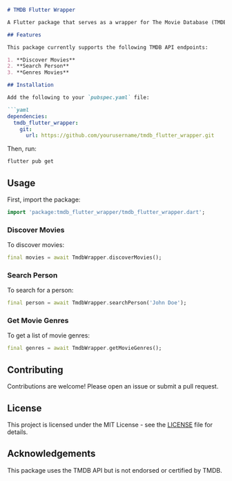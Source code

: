 ```markdown
# TMDB Flutter Wrapper

A Flutter package that serves as a wrapper for The Movie Database (TMDB) API. This package simplifies the interaction with TMDB by providing easy-to-use methods for accessing various endpoints.

## Features

This package currently supports the following TMDB API endpoints:

1. **Discover Movies**
2. **Search Person**
3. **Genres Movies**

## Installation

Add the following to your `pubspec.yaml` file:

```yaml
dependencies:
  tmdb_flutter_wrapper:
    git:
      url: https://github.com/yourusername/tmdb_flutter_wrapper.git
```

Then, run:

```sh
flutter pub get
```

## Usage

First, import the package:

```dart
import 'package:tmdb_flutter_wrapper/tmdb_flutter_wrapper.dart';
```

### Discover Movies

To discover movies:

```dart
final movies = await TmdbWrapper.discoverMovies();
```

### Search Person

To search for a person:

```dart
final person = await TmdbWrapper.searchPerson('John Doe');
```

### Get Movie Genres

To get a list of movie genres:

```dart
final genres = await TmdbWrapper.getMovieGenres();
```

## Contributing

Contributions are welcome! Please open an issue or submit a pull request.

## License

This project is licensed under the MIT License - see the [LICENSE](LICENSE) file for details.

## Acknowledgements

This package uses the TMDB API but is not endorsed or certified by TMDB.
```